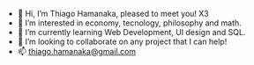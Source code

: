 - 👋 Hi, I’m Thiago Hamanaka, pleased to meet you! X3
- 👀 I’m interested in economy, tecnology, philosophy and math.
- 🌱 I’m currently learning Web Development, UI design and SQL. 
- 💞️ I’m looking to collaborate on any project that I can help! 
- 📫 thiago.hamanaka@gmail.com
<!---
ThiagoHamanaka/ThiagoHamanaka is a ✨ special ✨ repository because its `README.md` (this file) appears on your GitHub profile.
You can click the Preview link to take a look at your changes.
--->
